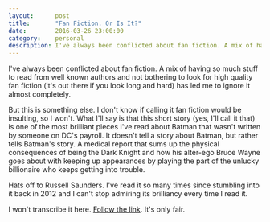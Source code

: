 ```yaml
---
layout:      post
title:       "Fan Fiction. Or Is It?"
date:        2016-03-26 23:00:00
category:    personal
description: I've always been conflicted about fan fiction. A mix of having so much stuff to read from well known authors and not bothering to look for high quality fan fiction (it's out there if you look long and hard) has led me to ignore it almost completely.
---
```


I've always been conflicted about fan fiction. A mix of having so much stuff to read from well known authors and not bothering to look for high quality fan fiction (it's out there if you look long and hard) has led me to ignore it almost completely.

But this is something else. I don't know if calling it fan fiction would be insulting, so I won't. What I'll say is that this short story (yes, I'll call it that) is one of the most brilliant pieces I've read about Batman that wasn't written by someone on DC's payroll. It doesn't tell a story about Batman, but rather tells Batman's story. A medical report that sums up the physical consequences of being the Dark Knight and how his alter-ego Bruce Wayne goes about with keeping up appearances by playing the part of the unlucky billionaire who keeps getting into trouble.

Hats off to Russell Saunders. I've read it so many times since stumbling into it back in 2012 and I can't stop admiring its brilliancy every time I read it.

I won't transcribe it here. [Follow the link][follow-the-link]. It's only fair.

[follow-the-link]: http://ordinary-gentlemen.com/blog/2011/11/14/patient-bw-dob-2161971/
